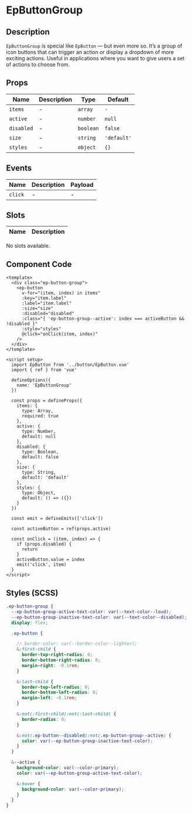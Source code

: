 # EpButtonGroup


## Description
`EpButtonGroup` is special like `EpButton` — but even more so. It’s a group of icon buttons that can trigger an action or display a dropdown of more exciting actions. Useful in applications where you want to give users a set of actions to choose from.
    

## Props
| Name | Description | Type | Default |
|------|-------------|------|---------|
| `items` | - | `array` | `-` |
| `active` | - | `number` | `null` |
| `disabled` | - | `boolean` | `false` |
| `size` | - | `string` | `'default'` |
| `styles` | - | `object` | `{}` |

## Events
| Name    | Description                 | Payload    |
|---------|-----------------------------|------------|
| `click` | - | - |

## Slots
| Name | Description |
|------|-------------|
No slots available.

## Component Code

```vue
<template>
  <div class="ep-button-group">
    <ep-button
      v-for="(item, index) in items"
      :key="item.label"
      :label="item.label"
      :size="size"
      :disabled="disabled"
      :class="{ 'ep-button-group--active': index === activeButton && !disabled }"
      :style="styles"
      @click="onClick(item, index)"
    />
  </div>
</template>

<script setup>
  import EpButton from '../button/EpButton.vue'
  import { ref } from 'vue'

  defineOptions({
    name: 'EpButtonGroup'
  })

  const props = defineProps({
    items: {
      type: Array,
      required: true
    },
    active: {
      type: Number,
      default: null
    },
    disabled: {
      type: Boolean,
      default: false
    },
    size: {
      type: String,
      default: 'default'
    },
    styles: {
      type: Object,
      default: () => ({})
    }
  })

  const emit = defineEmits(['click'])

  const activeButton = ref(props.active)

  const onClick = (item, index) => {
    if (props.disabled) {
      return
    }
    activeButton.value = index
    emit('click', item)
  }
</script>
```


## Styles (SCSS)

```scss
.ep-button-group {
  --ep-button-group-active-text-color: var(--text-color--loud);
  --ep-button-group-inactive-text-color: var(--text-color--disabled);
  display: flex;

  .ep-button {

    // border-color: var(--border-color--lighter);
    &:first-child {
      border-top-right-radius: 0;
      border-bottom-right-radius: 0;
      margin-right: -0.1rem;
    }

    &:last-child {
      border-top-left-radius: 0;
      border-bottom-left-radius: 0;
      margin-left: -0.1rem;
    }

    &:not(:first-child):not(:last-child) {
      border-radius: 0;
    }

    &:not(.ep-button--disabled):not(.ep-button-group--active) {
      color: var(--ep-button-group-inactive-text-color);
    }
  }

  &--active {
    background-color: var(--color-primary);
    color: var(--ep-button-group-active-text-color);

    &:hover {
      background-color: var(--color-primary);
    }
  }
}
```